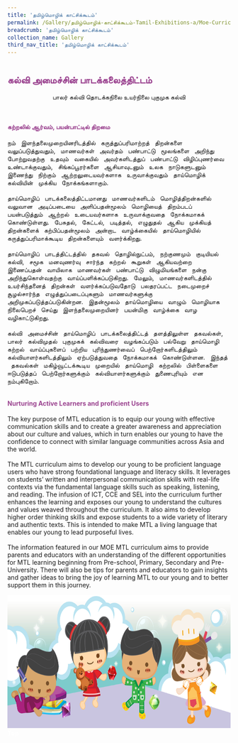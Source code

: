 ```yaml
---
title: 'தமிழ்மொழிக் காட்சிக்கூடம்'
permalink: /Gallery/தமிழ்மொழிக்-காட்சிக்கூடம்-Tamil-Exhibitions-a/Moe-Curriculum/
breadcrumb: 'தமிழ்மொழிக் காட்சிக்கூடம்'
collection_name: Gallery
third_nav_title: 'தமிழ்மொழிக் காட்சிக்கூடம்'
---
```


<h2 style="padding-top:12px;color:#9b4490;">கல்வி அமைச்சின் பாடக்கலைத்திட்டம்</h2>
<html>
<body>
<style>

 .tab img{
   width: 80%;
 }
 .tab table {
   display: none;
}
.tab table:target {
  display: block;
}
.atab label {
    position: relative;
    display: block;
    background: #d14165;
    color: #fff;
    font-weight: 700;
    padding: 10px;
    cursor: pointer;
 }
 .atab label::after {
  content: "+";
  font-size: 22px;
  position: absolute;
  right: 10px;
  top: 7px;
  transition: all 0.4s;
}
.atab input[type=checkbox]:checked + label::after,
.atab input[type=radio]:checked + label::after {
    content: 'x';
    right: 14px;
    top: 7px;
  //transform:rotate(-225deg);
   /* transform: rotate(90deg); */
}
.tab-content {
  overflow: hidden;
  display: none;
  width:100%; 
}
.atab{
  margin-bottom: 5px;
  width:100%;  
}
 
</style>
  
<div style="margin-top:auto;margin-bottom:auto;text-align:center;">
<div class="tab">
  <a href="/test/TL-PreSch"><div style="display:inline-block; font-family:Calibri (Body);" class="btnClass">பாலர் கல்வி</div></a>
  <a href="/test/TL-PriSch"><div style="display:inline-block; font-family:Calibri (Body);" class="btnClass">தொடக்கநிலை</div></a>
  <a href="/test/TL-Sec"><div style="display:inline-block; font-family:Calibri (Body);" class="btnClass">உயர்நிலை</div></a>
  <a href="/test/TL-PreU"><div style="display:inline-block; font-family:Calibri (Body);" class="btnClass">புகுமுக கல்வி</div></a>
</div>  <br/>
 <div style="margin-top:auto;margin-bottom:auto;text-align:left;">
<h4 style="padding-top:12px;color:#9b4490;">கற்றலில் ஆர்வம், பயன்பாட்டில் திறமை</h4>
 
  <p>
   நம் &nbsp; இளந்தலைமுறையினரிடத்தில் &nbsp; கருத்துப்பரிமாற்றத் &nbsp; திறன்களை &nbsp; வலுப்படுத்துவதும், &nbsp; மாணவர்கள் &nbsp; அவர்தம் &nbsp; பண்பாட்டு &nbsp; மூலங்களை &nbsp; அறிந்து &nbsp; போற்றுவதற்கு &nbsp; உதவும் &nbsp; வகையில் &nbsp; அவர்களிடத்துப் &nbsp; பண்பாட்டு &nbsp; விழிப்புணர்வை &nbsp; உண்டாக்குவதும், &nbsp; சிங்கப்பூரர்களை &nbsp; ஆசியாவுடனும் &nbsp; உலக &nbsp; நாடுகளுடனும் &nbsp; இணைந்து &nbsp; நிற்கும் &nbsp; ஆற்றலுடையவர்களாக &nbsp; உருவாக்குவதும் &nbsp; தாய்மொழிக் &nbsp; கல்வியின் &nbsp; முக்கிய &nbsp; நோக்கங்களாகும். <br/><br/>
   	தாய்மொழிப் &nbsp; பாடக்கலைத்திட்டமானது &nbsp; மாணவர்களிடம் &nbsp; மொழித்திறன்களில் &nbsp; வலுவான &nbsp; அடிப்படையை &nbsp; அளிப்பதன்மூலம் &nbsp; மொழியைத் &nbsp; திறம்படப் &nbsp; பயன்படுத்தும் &nbsp; ஆற்றல் &nbsp; உடையவர்களாக &nbsp; உருவாக்குவதை &nbsp; நோக்கமாகக் &nbsp; கொண்டுள்ளது. &nbsp; பேசுதல், &nbsp; கேட்டல், &nbsp; படித்தல், &nbsp; எழுதுதல் &nbsp; ஆகிய &nbsp; முக்கியத் &nbsp; திறன்களைக் &nbsp; கற்பிப்பதன்மூலம் &nbsp; அன்றாட &nbsp; வாழ்க்கையில் &nbsp; தாய்மொழியில் &nbsp; கருத்துப்பரிமாக்கூடிய &nbsp; திறன்களையும் &nbsp; வளர்க்கிறது. <br/><br/>
தாய்மொழிப் &nbsp; பாடத்திட்டத்தில் &nbsp; தகவல் &nbsp; தொழில்நுட்பம், &nbsp; நற்குணமும் &nbsp; குடியியல் &nbsp; கல்வி, &nbsp; சமூக &nbsp; மனவுணர்வு &nbsp; சார்ந்த &nbsp; கற்றல் &nbsp; கூறுகள் &nbsp; ஆகியவற்றை  &nbsp; இணைப்பதன் &nbsp; வாயிலாக &nbsp; மாணவர்கள் &nbsp; பண்பாட்டு &nbsp; விழுமியங்களை &nbsp; நன்கு &nbsp; அறிந்துகொள்வதற்கு &nbsp; வாய்ப்பளிக்கப்படுகிறது. &nbsp; மேலும், &nbsp; மாணவர்களிடத்தில் &nbsp; உயர்சிந்தனைத் &nbsp; திறன்கள் &nbsp; வளர்க்கப்படுவதோடு &nbsp; பலதரப்பட்ட &nbsp; நடைமுறைச் &nbsp; சூழல்சார்ந்த &nbsp; எழுத்துப்படைப்புகளும் &nbsp; மாணவர்களுக்கு &nbsp; அறிமுகப்படுத்தப்படுகின்றன. &nbsp; இதன்மூலம் &nbsp; தாய்மொழியை &nbsp; வாழும் &nbsp; மொழியாக &nbsp; நிலைபெறச் &nbsp; செய்து &nbsp; இளந்தலைமுறையினர் &nbsp; பயன்மிகு &nbsp; வாழ்க்கை &nbsp; வாழ &nbsp; வழிகாட்டுகிறது.<br/><br/>
   கல்வி &nbsp; அமைச்சின் &nbsp; தாய்மொழிப் &nbsp; பாடக்கலைத்திட்டத் &nbsp; தளத்திலுள்ள &nbsp; தகவல்கள், &nbsp; பாலர் &nbsp; கல்விமுதல் &nbsp; புகுமுகக் &nbsp; கல்விவரை &nbsp; வழங்கப்படும் &nbsp; பல்வேறு &nbsp; தாய்மொழி &nbsp; கற்றல் &nbsp; வாய்ப்புகளைப் &nbsp; பற்றிய &nbsp; புரிந்துணர்வைப் &nbsp; பெற்றோர்களிடத்திலும்  &nbsp; கல்வியாளர்களிடத்திலும் &nbsp; ஏற்படுத்துவதை &nbsp; நோக்கமாகக் &nbsp; கொண்டுள்ளன. &nbsp; இந்தத் &nbsp; தகவல்கள் &nbsp; மகிழ்வூட்டக்கூடிய &nbsp; முறையில் &nbsp; தாய்மொழி &nbsp; கற்றலில் &nbsp; பிள்ளைகளை &nbsp; ஈடுபடுத்தப் &nbsp; பெற்றோர்களுக்கும் &nbsp; கல்வியாளர்களுக்கும் &nbsp; துணைபுரியும் &nbsp; என &nbsp; நம்புகிறோம்.
 <br/>
  </p>

  <h4 style="padding-top:12px;color:#9b4490;">Nurturing Active Learners and proficient Users </h4>
  <p>
 The key purpose of MTL education is to equip our young with effective communication skills and to create a greater awareness and appreciation about our culture and values, which in turn enables  our young  to have the confidence to connect with similar language communities across Asia and the world.<br/><br/>
 The MTL curriculum aims to develop our young to be proficient language users who have strong foundational language and literacy skills. It leverages on students’ written and interpersonal communication skills with real-life contexts via the fundamental language skills such as speaking, listening, and reading. The infusion of ICT, CCE and SEL into the curriculum further enhances the learning and exposes our young to understand the cultures and values weaved throughout the curriculum.    It also aims to develop higher order thinking skills and expose students to a wide variety of literary and authentic texts. This is intended to make MTL a living language that enables our young to lead purposeful lives.<br/><br/>
 The information featured in our MOE MTL curriculum aims to provide parents and educators with an understanding of the different opportunities for MTL learning beginning from Pre-school, Primary, Secondary and Pre-University. There will also be tips for parents and educators to gain insights and gather ideas to bring the joy of learning MTL to our young and to better support them in this journey.<br/>
</p>

<div class="image">
  <img src="images/New_footer.jpg" class="Image" width="1000" height="300"></div>

<div class="btntop"><a href="#top" style="text-decoration:none;"><span style="color:white"><b>Top</b></span></a></div>
